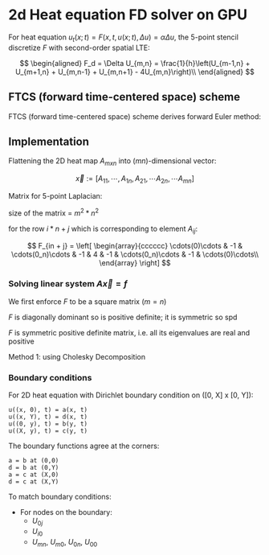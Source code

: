 # 2d Heat equation FD solver on GPU

<!-- For the PDE:
$$
\begin{aligned}
    u_t(x;t) &= F(x, t, u(x;t), \Delta u(x;t)) \\
\end{aligned}
$$

Discretize $F$ and the forward Euler method is given by:

$$
\begin{aligned}
    \frac{U_{n}^{k+1} - U_{n}^{k+1}}{\tau} &= F(x, t, u(x;t), \Delta u(x;t)) \\
\end{aligned}
$$ -->

For heat equation $u_t(x;t) = F(x, t, u(x;t),  \Delta u) = \alpha \Delta u$, the 5-point stencil discretize $F$ with second-order spatial LTE:

$$
\begin{aligned}
    F_d = \Delta U_{m,n} = \frac{1}{h}\left(U_{m-1,n} + U_{m+1,n} + U_{m,n-1} + U_{m,n+1} - 4U_{m,n}\right)\\
\end{aligned}
$$

## FTCS (forward time-centered space) scheme

FTCS (forward time-centered space) scheme derives forward Euler method:

## Implementation

Flattening the 2D heat map $A_{mxn}$ into $(mn)$-dimensional vector:

$$
\vec x := [A_{11}, \cdots, A_{1n},
 A_{21}, \cdots A_{2n},
 \cdots A_{mn}]
 $$

Matrix for 5-point Laplacian:

size of the matrix = $m^2*n^2$

for the row $i * n + j$ which is corresponding to element $A_{ij}$:

$$
F_{in + j} = 
\left[
\begin{array}{cccccc}
    \cdots(0)\cdots & -1 & \cdots(0_n)\cdots & -1 & 4 & -1 & \cdots(0_n)\cdots & -1 & \cdots(0)\cdots\\
\end{array}
\right]
$$

### Solving linear system $A\vec x = f$

We first enforce $F$ to be a square matrix $(m = n)$

$F$ is diagonally dominant so is positive definite; it is symmetric so spd

$F$ is symmetric positive definite matrix, i.e. all its eigenvalues are real and positive

Method 1: using Cholesky Decomposition

### Boundary conditions

For 2D heat equation with Dirichlet boundary condition on ([0, X] x [0, Y]):

    u((x, 0), t) = a(x, t)
    u((x, Y), t) = d(x, t)
    u((0, y), t) = b(y, t)
    u((X, y), t) = c(y, t)

The boundary functions agree at the corners:

    a = b at (0,0)
    d = b at (0,Y)
    a = c at (X,0)
    d = c at (X,Y)

To match boundary conditions:

* For nodes on the boundary:
  * $U_{0j}$
  * $U_{i0}$
  * $U_{mn}$, $U_{m0}$, $U_{0n}$, $U_{00}$
